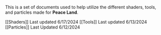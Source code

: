 This is a set of documents used to help utilize the different shaders, tools, and particles made for **Peace Land**. 

[[Shaders]]
	 Last updated 6/17/2024
[[Tools]]
	Last updated 6/13/2024
[[Particles]] 
	Last Updated 6/12/2024